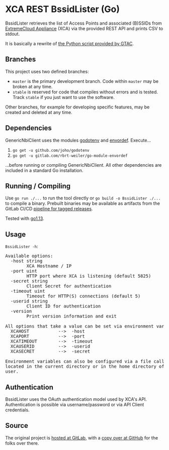 # XCA REST BssidLister (Go)

BssidLister retrieves the list of Access Points and associated (B)SSIDs from [ExtremeCloud Appliance](https://www.extremenetworks.com/product/extremecloud-appliance/) (XCA) via the provided REST API and prints CSV to stdout.

It is basically a rewrite of [the Python script provided by GTAC](https://gtacknowledge.extremenetworks.com/articles/How_To/How-can-I-retrieve-a-list-of-BSSIDs-from-an-XCA-controller-using-the-REST-API/).

## Branches

This project uses two defined branches:

* `master` is the primary development branch. Code within `master` may be broken at any time.
* `stable` is reserved for code that compiles without errors and is tested. Track `stable` if you just want to use the software.

Other branches, for example for developing specific features, may be created and deleted at any time.

## Dependencies

GenericNbiClient uses the modules [godotenv](https://github.com/joho/godotenv) and [envordef](https://gitlab.com/rbrt-weiler/go-module-envordef). Execute...

1. `go get -u github.com/joho/godotenv`
1. `go get -u gitlab.com/rbrt-weiler/go-module-envordef`

...before running or compiling GenericNbiClient. All other dependencies are included in a standard Go installation.

## Running / Compiling

Use `go run ./...` to run the tool directly or `go build -o BssidLister ./...` to compile a binary. Prebuilt binaries may be available as artifacts from the GitLab CI/CD [pipeline for tagged releases](https://gitlab.com/rbrt-weiler/xca-rest-bssidlister-go/pipelines?scope=tags).

Tested with [go1.13](https://golang.org/doc/go1.13).

## Usage

`BssidLister -h`:

<pre>
Available options:
  -host string
    	XCA Hostname / IP
  -port uint
    	HTTP port where XCA is listening (default 5825)
  -secret string
    	Client Secret for authentication
  -timeout uint
    	Timeout for HTTP(S) connections (default 5)
  -userid string
    	Client ID for authentication
  -version
    	Print version information and exit

All options that take a value can be set via environment variables:
  XCAHOST           -->  -host
  XCAPORT           -->  -port
  XCATIMEOUT        -->  -timeout
  XCAUSERID         -->  -userid
  XCASECRET         -->  -secret

Environment variables can also be configured via a file called .xcaenv,
located in the current directory or in the home directory of the current
user.
</pre>

## Authentication

BssidLister uses the OAuth authentication model used by XCA's API. Authentication is possible via username/password or via API Client credentials.

## Source

The original project is [hosted at GitLab](https://gitlab.com/rbrt-weiler/xca-rest-bssidlister-go), with a [copy over at GitHub](https://github.com/rbrt-weiler/xca-rest-bssidlister-go) for the folks over there.
